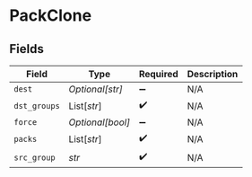 # PackClone


## Fields

| Field              | Type               | Required           | Description        |
| ------------------ | ------------------ | ------------------ | ------------------ |
| `dest`             | *Optional[str]*    | :heavy_minus_sign: | N/A                |
| `dst_groups`       | List[*str*]        | :heavy_check_mark: | N/A                |
| `force`            | *Optional[bool]*   | :heavy_minus_sign: | N/A                |
| `packs`            | List[*str*]        | :heavy_check_mark: | N/A                |
| `src_group`        | *str*              | :heavy_check_mark: | N/A                |